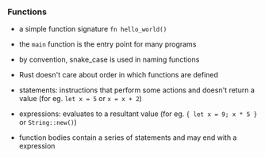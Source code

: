 
### Functions

* a simple function signature `fn hello_world()`
* the `main` function is the entry point for many programs
* by convention, snake_case is used in naming functions
* Rust doesn't care about order in which functions are defined

* statements: instructions that perform some actions and doesn't return a value (for eg. `let x = 5` or `x = x + 2`)
* expressions: evaluates to a resultant value (for eg. `{ let x = 9; x * 5 }` or `String::new()`)

* function bodies contain a series of statements and may end with a expression
